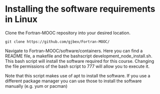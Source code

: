 # Installing the software requirements in Linux

Clone the Fortran-MOOC repository into your desired location.

`git clone https://github.com/gjbex/Fortran-MOOC/`

Navigate to Fortran-MOOC/software/containers. Here you can find a README file, a makefile and the bashscript development_node_install.sh. This bash script will install the software required for this course. Changing the file permissions of the bash script to 777 will allow you to execute it.

Note that this script makes use of apt to install the software. 
If you use a different package manager you can use those to install the software manually (e.g. yum or pacman)
